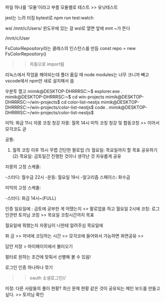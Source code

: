 파일 하나를 '모듈'이라고 부름
모듈별로 테스트 >> 유닛테스트

jest는 느려 터짐
bytest로
 npm run test:watch

 wsl
 /mnt/c/Users/ 
 윈도우에 있는 걸 wsl로 열면 앞에 mnt ~가 뜬다

 /mnt/c/User

 FsColorRepository라는 클래스의 인스턴스를 만듬
 const repo = new FsColorRepository() 
 >> 자동으로 import됨

 리눅스에서 작업을 해야되는데
 폴더 옮길 때 node modules는 너무 크니까 빼고
 vscode에서 npm만 새로 설치해서 씀
 
 우분투 열고
 mimik@DESKTOP-DHRRRSC:~$ explorer.exe .
mimik@DESKTOP-DHRRRSC:~$ cd win-projects
mimik@DESKTOP-DHRRRSC:~/win-projects$ cd color-list-nestjs
mimik@DESKTOP-DHRRRSC:~/win-projects/color-list-nestjs$ code .
mimik@DESKTOP-DHRRRSC:~/win-projects/color-list-nestjs$

미믹: 화금 11시 자몽 코칭 청강 
자몽: 월목 14시 미믹 코칭 청강 및 합동코칭 >> 이어서 모각코도 굳

공통: 
1. 월목 코칭 이후 15시 무렵 간단한 팔로업 
    (1) 월요일: 목요일까지 할 목표 공유하기 
    (2) 목요일: 금토일간 진행한 것이나 생각난 것 자유롭게 공유


자몽의 고정 스케줄: 

-스터디: 월수금 22시
-운동: 월요일 19시
-알고리즘 스페이스: 화수금

미믹의 고정 스케줄: 

-스터디: 화금 14시~(FULL)




인증 
일요일에 : 금토에 공부한 게 어땠는지 >> 팔로업을 하고
월요일 2시에 코칭: 로그인관련 토끼님 코칭 >> 목요일 코칭시간까지 목표

월요일에 뭐했는지 자몽님이 나한테 알려주심
목요일에 

화 금 >> 저녁에 코딩하는 시간 >> 모각코에 들어와서 가능하면 화면공유 >>


답안 저장 > 마이페이지에서 불러오기

필터로 원하는 조건에 맞춰서 선별해 볼 수 있음!

로그인 인증 하나하나 깎기 
>> oauth 소셜로그인//

미정: 다른 사람들의 풀이 현황? 최신 문제 현황 같은 것이 공유되는 메인 보드를 만들고 싶다. >> 토끼님 확인
